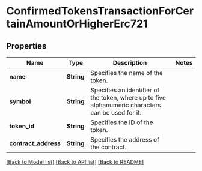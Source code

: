 # ConfirmedTokensTransactionForCertainAmountOrHigherErc721

## Properties

Name | Type | Description | Notes
------------ | ------------- | ------------- | -------------
**name** | **String** | Specifies the name of the token. | 
**symbol** | **String** | Specifies an identifier of the token, where up to five alphanumeric characters can be used for it. | 
**token_id** | **String** | Specifies the ID of the token. | 
**contract_address** | **String** | Specifies the address of the contract. | 

[[Back to Model list]](../README.md#documentation-for-models) [[Back to API list]](../README.md#documentation-for-api-endpoints) [[Back to README]](../README.md)



